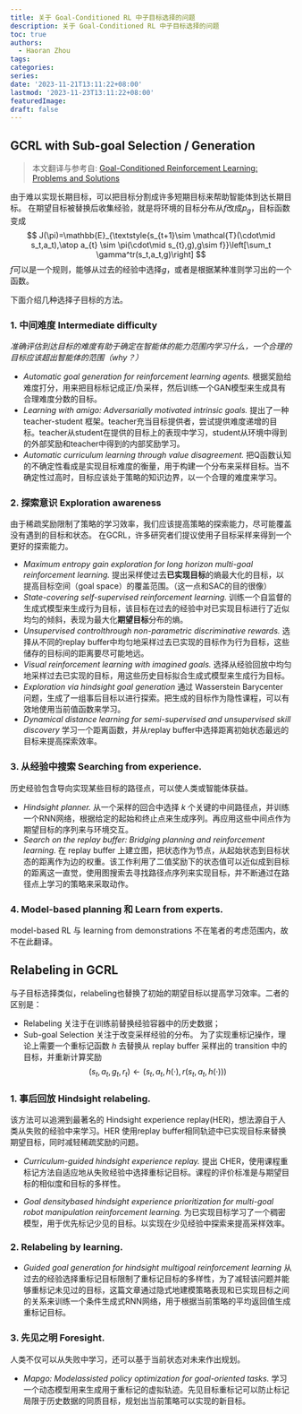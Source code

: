 ```yaml
---
title: 关于 Goal-Conditioned RL 中子目标选择的问题
description: 关于 Goal-Conditioned RL 中子目标选择的问题
toc: true
authors:
  - Haoran Zhou
tags:
categories:
series:
date: '2023-11-21T13:11:22+08:00'
lastmod: '2023-11-23T13:11:22+08:00'
featuredImage:
draft: false
---
```


## GCRL with Sub-goal Selection / Generation
> 本文翻译与参考自: [Goal-Conditioned Reinforcement Learning: Problems and Solutions](https://arxiv.org/pdf/2201.08299.pdf)

由于难以实现长期目标，可以把目标分割成许多短期目标来帮助智能体到达长期目标。
在期望目标被替换后收集经验，就是将环境的目标分布从$f$改成$p_g$，目标函数变成
$$
J(\pi)=\mathbb{E}_{\textstyle{s_{t+1}\sim \mathcal{T}(\cdot\mid s_t,a_t),\atop a_{t} \sim \pi(\cdot\mid s_{t},g),g\sim f}}\left[\sum_t \gamma^tr(s_t,a_t,g)\right]
$$
$f$可以是一个规则，能够从过去的经验中选择$g$，或者是根据某种准则学习出的一个函数。

下面介绍几种选择子目标的方法。
### 1. 中间难度 Intermediate difficulty
*准确评估到达目标的难度有助于确定在智能体的能力范围内学习什么，一个合理的目标应该超出智能体的范围（why？）*

* *Automatic goal generation for reinforcement learning agents.* 根据奖励给难度打分，用来把目标标记成正/负采样，然后训练一个GAN模型来生成具有合理难度分数的目标。
* *Learning with amigo: Adversarially motivated intrinsic goals.* 提出了一种 teacher-student 框架。teacher充当目标提供者，尝试提供难度递增的目标。teacher从student在提供的目标上的表现中学习，student从环境中得到的外部奖励和teacher中得到的内部奖励学习。
* *Automatic curriculum learning through value disagreement.* 把Q函数认知的不确定性看成是实现目标难度的衡量，用于构建一个分布来采样目标。当不确定性过高时，目标应该处于策略的知识边界，以一个合理的难度来学习。

### 2. 探索意识 Exploration awareness
由于稀疏奖励限制了策略的学习效率，我们应该提高策略的探索能力，尽可能覆盖没有遇到的目标和状态。
在GCRL，许多研究者们提议使用子目标采样来得到一个更好的探索能力。

* *Maximum entropy gain exploration for long horizon multi-goal reinforcement learning.* 提出采样使过去**已实现目标**的熵最大化的目标，以提高目标空间（goal space）的覆盖范围。（这一点和SAC的目的很像）
* *State-covering self-supervised reinforcement learning.* 训练一个自监督的生成式模型来生成行为目标，该目标在过去的经验中对已实现目标进行了近似均匀的倾斜，表现为最大化**期望目标**分布的熵。
* *Unsupervised controlthrough non-parametric discriminative rewards.* 选择从不同的replay buffer中均匀地采样过去已实现的目标作为行为目标，这些储存的目标间的距离要尽可能地远。
* *Visual reinforcement learning with imagined goals.* 选择从经验回放中均匀地采样过去已实现的目标，用这些历史目标拟合生成式模型来生成行为目标。
* *Exploration via hindsight goal generation* 通过 Wasserstein Barycenter 问题，生成了一组事后目标以进行探索。把生成的目标作为隐性课程，可以有效地使用当前值函数来学习。
* *Dynamical distance learning for semi-supervised and unsupervised skill discovery* 学习一个距离函数，并从replay buffer中选择距离初始状态最远的目标来提高探索效率。

### 3. 从经验中搜索 Searching from experience.
历史经验包含导向实现某些目标的路径点，可以使人类或智能体获益。

* *Hindsight planner.* 从一个采样的回合中选择 $k$ 个关键的中间路径点，并训练一个RNN网络，根据给定的起始和终止点来生成序列。再应用这些中间点作为期望目标的序列来与环境交互。
* *Search on the replay buffer: Bridging planning and reinforcement learning.* 在 replay buffer 上建立图，把状态作为节点，从起始状态到目标状态的距离作为边的权重。该工作利用了二值奖励下的状态值可以近似成到目标的距离这一直觉，使用图搜索去寻找路径点序列来实现目标，并不断通过在路径点上学习的策略来采取动作。

### 4. Model-based planning 和 Learn from experts.
model-based RL 与 learning from demonstrations 不在笔者的考虑范围内，故不在此翻译。


## Relabeling in GCRL

与子目标选择类似，relabeling也替换了初始的期望目标以提高学习效率。二者的区别是：
* Relabeling 关注于在训练前替换经验容器中的历史数据；
* Sub-goal Selection 关注于改变采样经验的分布。
为了实现重标记操作，理论上需要一个重标记函数 $h$ 去替换从 replay buffer 采样出的 transition 中的目标，并重新计算奖励
$$
(s_t, a_t, g_t, r_t) \gets (s_t, a_t, h(·), r(s_t, a_t, h(·))) 
$$

### 1. 事后回放 Hindsight relabeling.
该方法可以追溯到最著名的 Hindsight experience replay(HER)，想法源自于人类从失败的经验中来学习。HER 使用replay buffer相同轨迹中已实现目标来替换期望目标，同时减轻稀疏奖励的问题。

* *Curriculum-guided hindsight experience replay.* 提出 CHER，使用课程重标记方法自适应地从失败经验中选择重标记目标。课程的评价标准是与期望目标的相似度和目标的多样性。

* *Goal densitybased hindsight experience prioritization for multi-goal
robot manipulation reinforcement learning.* 为已实现目标学习了一个稠密模型，用于优先标记少见的目标。以实现在少见经验中探索来提高采样效率。

### 2. Relabeling by learning.
* *Guided goal generation for hindsight multigoal reinforcement learning*
从过去的经验选择重标记目标限制了重标记目标的多样性，为了减轻该问题并能够重标记未见过的目标，这篇文章通过隐式地建模策略表现和已实现目标之间的关系来训练一个条件生成式RNN网络，用于根据当前策略的平均返回值生成重标记目标。

### 3. 先见之明 Foresight.
人类不仅可以从失败中学习，还可以基于当前状态对未来作出规划。

* *Mapgo: Modelassisted policy optimization for goal-oriented tasks.*  学习一个动态模型用来生成用于重标记的虚拟轨迹。先见目标重标记可以防止标记局限于历史数据的同质目标，规划出当前策略可以实现的新目标。
